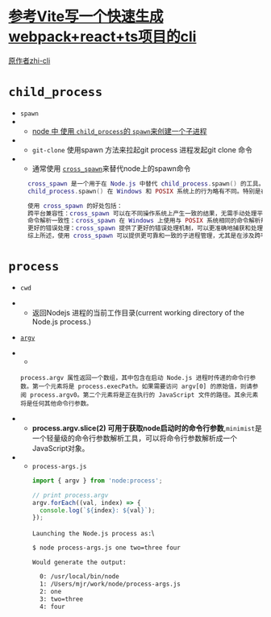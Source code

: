 # [参考Vite写一个快速生成webpack+react+ts项目的cli](https://github.dev/vitejs/vite)
[原作者zhi-cli](https://terwergreen.com/post/use-typescript-to-develop-a-custom-nodejs-frontend-development-scaffold-1i5fne.html#commander-%E5%A4%84%E7%90%86%E5%91%BD%E4%BB%A4)


# `child_process`
+ `spawn`
+ + [node 中 使用 `child_process`的 `spawn`来创建一个子进程](https://nodejs.org/dist/latest-v18.x/docs/api/child_process.html#child_processspawncommand-args-options)
+ + `git-clone` 使用spawn 方法来拉起git process 进程发起git clone 命令
+ + 通常使用 [`cross_spawn`]()来替代node上的spawn命令
  ```lua
    cross_spawn 是一个用于在 Node.js 中替代 child_process.spawn() 的工具。它的目的是解决在不同操作系统上使用 spawn() 时可能出现的一些兼容性问题。
    child_process.spawn() 在 Windows 和 POSIX 系统上的行为略有不同。特别是在 Windows 上，spawn() 使用了不同的命令解析规则，可能导致在某些情况下出现问题。cross_spawn 通过在不同平台上使用正确的命令解析规则来解决这些问题，确保在不同操作系统上的一致性。

    使用 cross_spawn 的好处包括：
    跨平台兼容性：cross_spawn 可以在不同操作系统上产生一致的结果，无需手动处理平台差异。
    命令解析一致性：cross_spawn 在 Windows 上使用与 POSIX 系统相同的命令解析规则，避免了由于差异而引起的问题。
    更好的错误处理：cross_spawn 提供了更好的错误处理机制，可以更准确地捕获和处理与子进程相关的错误。
    综上所述，使用 cross_spawn 可以提供更可靠和一致的子进程管理，尤其是在涉及跨平台开发时。
  ```

# `process`
+ `cwd`
+ + 返回Nodejs 进程的当前工作目录(current working directory of the Node.js process.)

+ [`argv`](https://nodejs.org/dist/latest-v18.x/docs/api/process.html#processargv)
+ + 
  ```plaintext
  process.argv 属性返回一个数组，其中包含在启动 Node.js 进程时传递的命令行参数。第一个元素将是 process.execPath。如果需要访问 argv[0] 的原始值，则请参阅 process.argv0。第二个元素将是正在执行的 JavaScript 文件的路径。其余元素将是任何其他命令行参数。
  ```
+ + **process.argv.slice(2) 可用于获取node启动时的命令行参数**,`minimist`是一个轻量级的命令行参数解析工具，可以将命令行参数解析成一个JavaScript对象。
+ + `process-args.js`
    ```js
    import { argv } from 'node:process';

    // print process.argv
    argv.forEach((val, index) => {
      console.log(`${index}: ${val}`);
    });
    ```
    `Launching the Node.js process as:`\
    ```bash
    $ node process-args.js one two=three four
    ```
    `Would generate the output:`
    ```sh
      0: /usr/local/bin/node
      1: /Users/mjr/work/node/process-args.js
      2: one
      3: two=three
      4: four
    ```